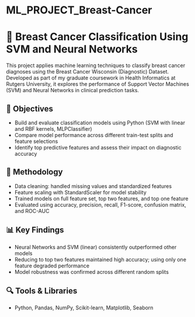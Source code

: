 # ML_PROJECT_Breast-Cancer
# 🧠 Breast Cancer Classification Using SVM and Neural Networks

This project applies machine learning techniques to classify breast cancer diagnoses using the Breast Cancer Wisconsin (Diagnostic) Dataset. Developed as part of my graduate coursework in Health Informatics at Rutgers University, it explores the performance of Support Vector Machines (SVM) and Neural Networks in clinical prediction tasks.

## 📌 Objectives

- Build and evaluate classification models using Python (SVM with linear and RBF kernels, MLPClassifier)
- Compare model performance across different train-test splits and feature selections
- Identify top predictive features and assess their impact on diagnostic accuracy

## 🧪 Methodology

- Data cleaning: handled missing values and standardized features
- Feature scaling with StandardScaler for model stability
- Trained models on full feature set, top two features, and top one feature
- Evaluated using accuracy, precision, recall, F1-score, confusion matrix, and ROC-AUC

## 📊 Key Findings

- Neural Networks and SVM (linear) consistently outperformed other models
- Reducing to top two features maintained high accuracy; using only one feature degraded performance
- Model robustness was confirmed across different random splits

## 🔍 Tools & Libraries

- Python, Pandas, NumPy, Scikit-learn, Matplotlib, Seaborn
